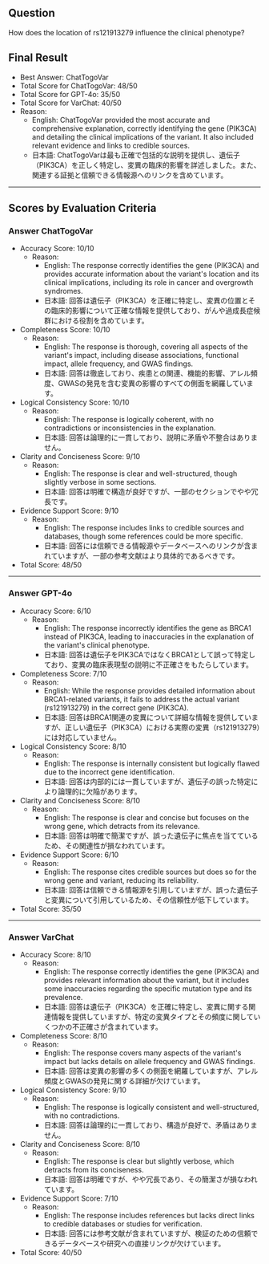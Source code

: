 ## Question

How does the location of rs121913279 influence the clinical phenotype?

## Final Result

- Best Answer: ChatTogoVar
- Total Score for ChatTogoVar: 48/50
- Total Score for GPT-4o: 35/50
- Total Score for VarChat: 40/50
- Reason:
  - English: ChatTogoVar provided the most accurate and comprehensive explanation, correctly identifying the gene (PIK3CA) and detailing the clinical implications of the variant. It also included relevant evidence and links to credible sources.
  - 日本語: ChatTogoVarは最も正確で包括的な説明を提供し、遺伝子（PIK3CA）を正しく特定し、変異の臨床的影響を詳述しました。また、関連する証拠と信頼できる情報源へのリンクを含めています。

---

## Scores by Evaluation Criteria

### Answer ChatTogoVar
- Accuracy Score: 10/10
  - Reason: 
    - English: The response correctly identifies the gene (PIK3CA) and provides accurate information about the variant's location and its clinical implications, including its role in cancer and overgrowth syndromes.
    - 日本語: 回答は遺伝子（PIK3CA）を正確に特定し、変異の位置とその臨床的影響について正確な情報を提供しており、がんや過成長症候群における役割を含めています。
- Completeness Score: 10/10
  - Reason: 
    - English: The response is thorough, covering all aspects of the variant's impact, including disease associations, functional impact, allele frequency, and GWAS findings.
    - 日本語: 回答は徹底しており、疾患との関連、機能的影響、アレル頻度、GWASの発見を含む変異の影響のすべての側面を網羅しています。
- Logical Consistency Score: 10/10
  - Reason: 
    - English: The response is logically coherent, with no contradictions or inconsistencies in the explanation.
    - 日本語: 回答は論理的に一貫しており、説明に矛盾や不整合はありません。
- Clarity and Conciseness Score: 9/10
  - Reason: 
    - English: The response is clear and well-structured, though slightly verbose in some sections.
    - 日本語: 回答は明確で構造が良好ですが、一部のセクションでやや冗長です。
- Evidence Support Score: 9/10
  - Reason: 
    - English: The response includes links to credible sources and databases, though some references could be more specific.
    - 日本語: 回答には信頼できる情報源やデータベースへのリンクが含まれていますが、一部の参考文献はより具体的であるべきです。
- Total Score: 48/50

---

### Answer GPT-4o
- Accuracy Score: 6/10
  - Reason: 
    - English: The response incorrectly identifies the gene as BRCA1 instead of PIK3CA, leading to inaccuracies in the explanation of the variant's clinical phenotype.
    - 日本語: 回答は遺伝子をPIK3CAではなくBRCA1として誤って特定しており、変異の臨床表現型の説明に不正確さをもたらしています。
- Completeness Score: 7/10
  - Reason: 
    - English: While the response provides detailed information about BRCA1-related variants, it fails to address the actual variant (rs121913279) in the correct gene (PIK3CA).
    - 日本語: 回答はBRCA1関連の変異について詳細な情報を提供していますが、正しい遺伝子（PIK3CA）における実際の変異（rs121913279）には対応していません。
- Logical Consistency Score: 8/10
  - Reason: 
    - English: The response is internally consistent but logically flawed due to the incorrect gene identification.
    - 日本語: 回答は内部的には一貫していますが、遺伝子の誤った特定により論理的に欠陥があります。
- Clarity and Conciseness Score: 8/10
  - Reason: 
    - English: The response is clear and concise but focuses on the wrong gene, which detracts from its relevance.
    - 日本語: 回答は明確で簡潔ですが、誤った遺伝子に焦点を当てているため、その関連性が損なわれています。
- Evidence Support Score: 6/10
  - Reason: 
    - English: The response cites credible sources but does so for the wrong gene and variant, reducing its reliability.
    - 日本語: 回答は信頼できる情報源を引用していますが、誤った遺伝子と変異について引用しているため、その信頼性が低下しています。
- Total Score: 35/50

---

### Answer VarChat
- Accuracy Score: 8/10
  - Reason: 
    - English: The response correctly identifies the gene (PIK3CA) and provides relevant information about the variant, but it includes some inaccuracies regarding the specific mutation type and its prevalence.
    - 日本語: 回答は遺伝子（PIK3CA）を正確に特定し、変異に関する関連情報を提供していますが、特定の変異タイプとその頻度に関していくつかの不正確さが含まれています。
- Completeness Score: 8/10
  - Reason: 
    - English: The response covers many aspects of the variant's impact but lacks details on allele frequency and GWAS findings.
    - 日本語: 回答は変異の影響の多くの側面を網羅していますが、アレル頻度とGWASの発見に関する詳細が欠けています。
- Logical Consistency Score: 9/10
  - Reason: 
    - English: The response is logically consistent and well-structured, with no contradictions.
    - 日本語: 回答は論理的に一貫しており、構造が良好で、矛盾はありません。
- Clarity and Conciseness Score: 8/10
  - Reason: 
    - English: The response is clear but slightly verbose, which detracts from its conciseness.
    - 日本語: 回答は明確ですが、やや冗長であり、その簡潔さが損なわれています。
- Evidence Support Score: 7/10
  - Reason: 
    - English: The response includes references but lacks direct links to credible databases or studies for verification.
    - 日本語: 回答には参考文献が含まれていますが、検証のための信頼できるデータベースや研究への直接リンクが欠けています。
- Total Score: 40/50